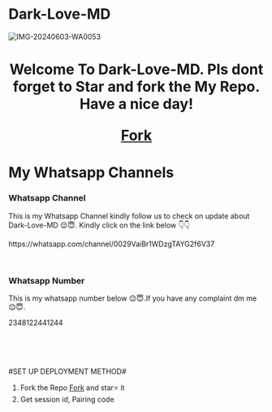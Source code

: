 # Dark-Love-MD
 ![IMG-20240603-WA0053](https://github.com/ayodejibot/Dark-Love-MD/assets/168199873/1cae36e0-13ce-48f8-89e4-55e2c0a9b2e0)
    <h1 style="text-align: center;">Welcome To Dark-Love-MD. Pls dont forget to Star and fork the My Repo. Have a nice day! 
     <p><a  href="https://github.com/ayodejibot/Dark-Love-MD/fork" >Fork</a></p></h1>
<h1>My Whatsapp Channels</h1>
<h3> Whatsapp Channel</h3>
<p>This is my Whatsapp Channel kindly follow us to check on update about Dark-Love-MD 😌😇. Kindly click on the link below 👇👇</p>
<p>https://whatsapp.com/channel/0029VaiBr1WDzgTAYG2f6V37</p>
<br>
<h3> Whatsapp Number</h3>
  <p> This is my whatsapp number below 😌😇.If you have any complaint dm me 😌😇.</p>
  <p>2348122441244</p>


<br>

<br>

<br>


  #SET UP DEPLOYMENT METHOD#
  1. Fork the Repo  <a  href="https://github.com/ayodejibot/Dark-Love-MD/fork" >Fork</a> and star⭐ it
  2. Get session id, Pairing code
